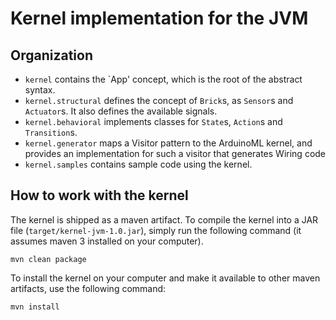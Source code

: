 # Kernel implementation for the JVM


## Organization

  * `kernel` contains the `App' concept, which is the root of the abstract syntax.
  * `kernel.structural` defines the concept of `Brick`s, as `Sensor`s and `Actuator`s. It also defines the available
     signals.
  * `kernel.behavioral` implements classes for `State`s, `Action`s and `Transition`s.
  * `kernel.generator` maps a Visitor pattern to the ArduinoML kernel, and provides an implementation for such a visitor
    that generates Wiring code
  * `kernel.samples` contains sample code using the kernel.

## How to work with the kernel

The kernel is shipped as a maven artifact. To compile the kernel into a JAR file (`target/kernel-jvm-1.0.jar`), simply
run the following command (it assumes maven 3 installed on your computer).

    mvn clean package

To install the kernel on your computer and make it available to other maven artifacts, use the following command:

    mvn install

